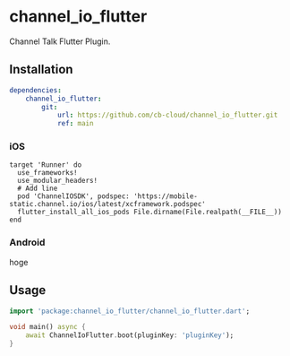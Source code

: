 # channel_io_flutter
Channel Talk Flutter Plugin.

## Installation
```yaml
dependencies:
    channel_io_flutter:
        git:
            url: https://github.com/cb-cloud/channel_io_flutter.git
            ref: main
```
### iOS
```pod
target 'Runner' do
  use_frameworks!
  use_modular_headers!
  # Add line
  pod 'ChannelIOSDK', podspec: 'https://mobile-static.channel.io/ios/latest/xcframework.podspec'
  flutter_install_all_ios_pods File.dirname(File.realpath(__FILE__))
end
```

### Android
hoge

## Usage
```dart
import 'package:channel_io_flutter/channel_io_flutter.dart';

void main() async {
    await ChannelIoFlutter.boot(pluginKey: 'pluginKey');
}
```
